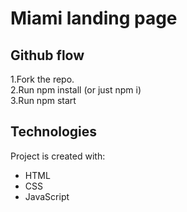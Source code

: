 # Miami landing page
## Github flow
1.Fork the repo.  
2.Run npm install (or just npm i)  
3.Run npm start  
## Technologies
Project is created with:
* HTML
* CSS
* JavaScript
